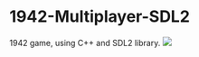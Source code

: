 # 1942-Multiplayer-SDL2
1942 game, using C++ and SDL2 library.
![](http://i.kinja-img.com/gawker-media/image/upload/s--0a80hbzE--/lk2iizlgfluiydss1gwr.gif)
